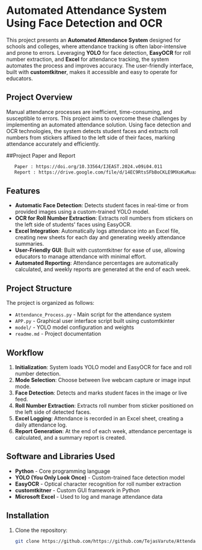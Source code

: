 # Automated Attendance System Using Face Detection and OCR

This project presents an **Automated Attendance System** designed for schools and colleges, where attendance tracking is often labor-intensive and prone to errors. Leveraging **YOLO** for face detection, **EasyOCR** for roll number extraction, and **Excel** for attendance tracking, the system automates the process and improves accuracy. The user-friendly interface, built with **customtkitner**, makes it accessible and easy to operate for educators.

## Project Overview
Manual attendance processes are inefficient, time-consuming, and susceptible to errors. This project aims to overcome these challenges by implementing an automated attendance solution. Using face detection and OCR technologies, the system detects student faces and extracts roll numbers from stickers affixed to the left side of their faces, marking attendance accurately and efficiently.

##Project Paper and Report
   ```bash
      Paper : https://doi.org/10.33564/IJEAST.2024.v09i04.011
      Report : https://drive.google.com/file/d/14EC9RtsSFbBoCKLE9MXoKaMuaxvY7Mqt/view?usp=drive_link
   ```
## Features
- **Automatic Face Detection**: Detects student faces in real-time or from provided images using a custom-trained YOLO model.
- **OCR for Roll Number Extraction**: Extracts roll numbers from stickers on the left side of students' faces using EasyOCR.
- **Excel Integration**: Automatically logs attendance into an Excel file, creating new sheets for each day and generating weekly attendance summaries.
- **User-Friendly GUI**: Built with customtkitner for ease of use, allowing educators to manage attendance with minimal effort.
- **Automated Reporting**: Attendance percentages are automatically calculated, and weekly reports are generated at the end of each week.

## Project Structure
The project is organized as follows:
- `Attendance_Process.py` - Main script for the attendance system
- `APP.py` - Graphical user interface script built using customtkinter
- `model/` - YOLO model configuration and weights
- `readme.md` - Project documentation

## Workflow

1. **Initialization**: System loads YOLO model and EasyOCR for face and roll number detection.
2. **Mode Selection**: Choose between live webcam capture or image input mode.
3. **Face Detection**: Detects and marks student faces in the image or live feed.
4. **Roll Number Extraction**: Extracts roll number from sticker positioned on the left side of detected faces.
5. **Excel Logging**: Attendance is recorded in an Excel sheet, creating a daily attendance log.
6. **Report Generation**: At the end of each week, attendance percentage is calculated, and a summary report is created.

## Software and Libraries Used
- **Python** - Core programming language
- **YOLO (You Only Look Once)** - Custom-trained face detection model
- **EasyOCR** - Optical character recognition for roll number extraction
- **customtkitner** - Custom GUI framework in Python
- **Microsoft Excel** - Used to log and manage attendance data

## Installation
1. Clone the repository:
   ```bash
   git clone https://github.com/https://github.com/TejasVarute/Attendace-System-using-YOLO
